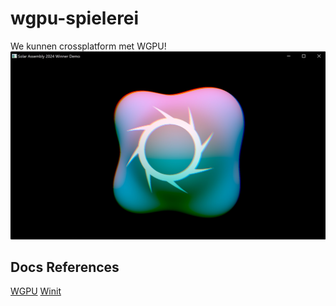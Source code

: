 # wgpu-spielerei
We kunnen crossplatform met WGPU!
![It's Alive](screen.png)



## Docs References

[WGPU](https://docs.rs/wgpu/latest/wgpu/index.html)
[Winit](https://docs.rs/winit/latest/winit/index.html)